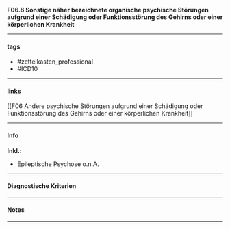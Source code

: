 __F06.8 Sonstige näher bezeichnete organische psychische Störungen aufgrund einer Schädigung oder Funktionsstörung des Gehirns oder einer körperlichen Krankheit__

___________________________________________
#### tags

- #zettelkasten_professional
- #ICD10 
___________________________________________
#### links

[[F06 Andere psychische Störungen aufgrund einer Schädigung oder Funktionsstörung des Gehirns oder einer körperlichen Krankheit]]

___________________________________________
#### Info
__Inkl.:__
- Epileptische Psychose o.n.A.
___________________________________________
#### Diagnostische Kriterien

___________________________________________
#### Notes

___________________________________________

